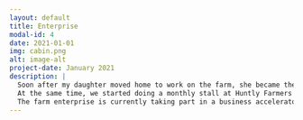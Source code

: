 ```yaml
---
layout: default
title: Enterprise
modal-id: 4
date: 2021-01-01
img: cabin.png
alt: image-alt
project-date: January 2021
description: |
  Soon after my daughter moved home to work on the farm, she became the manager of Leith Hall. There I started running the cafe, using vegetables grown in the Hall Gardens and products from our farm.
  At the same time, we started doing a monthly stall at Huntly Farmers market, selling local organically grown vegetables at affordable prices. Perhaps you have met me there!
  The farm enterprise is currently taking part in a business accelerator programme run the Robert Gordons Univeristy in Aberdeen. Through this, we are learning how to creat a successful business in a rural economy that can make a positive difference to the climate, peoples diets, and ultimately peoples lives.
---
```

